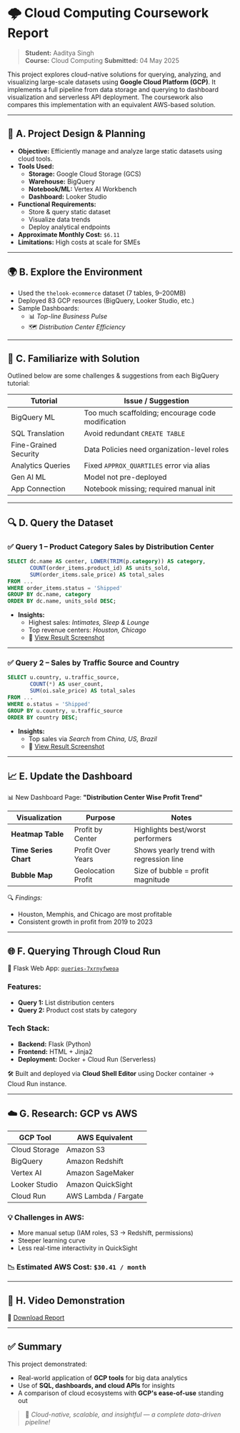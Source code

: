 
# 🌩️ Cloud Computing Coursework Report

> **Student:** Aaditya Singh  
> **Course:** Cloud Computing 
> **Submitted:** 04 May 2025  

This project explores cloud-native solutions for querying, analyzing, and visualizing large-scale datasets using **Google Cloud Platform (GCP)**. It implements a full pipeline from data storage and querying to dashboard visualization and serverless API deployment. The coursework also compares this implementation with an equivalent AWS-based solution.

---

## 📐 A. Project Design & Planning

- **Objective:** Efficiently manage and analyze large static datasets using cloud tools.
- **Tools Used:**
  - **Storage:** Google Cloud Storage (GCS)
  - **Warehouse:** BigQuery
  - **Notebook/ML:** Vertex AI Workbench
  - **Dashboard:** Looker Studio
- **Functional Requirements:**
  - Store & query static dataset
  - Visualize data trends
  - Deploy analytical endpoints
- **Approximate Monthly Cost:** `$6.11`
- **Limitations:** High costs at scale for SMEs

---

## 🌍 B. Explore the Environment

- Used the `thelook-ecommerce` dataset (7 tables, 9–200MB)
- Deployed 83 GCP resources (BigQuery, Looker Studio, etc.)
- Sample Dashboards:
  - 📊 *Top-line Business Pulse*
  - 🗺️ *Distribution Center Efficiency*

---

## 📘 C. Familiarize with Solution

Outlined below are some challenges & suggestions from each BigQuery tutorial:

| Tutorial | Issue / Suggestion |
|---------|--------------------|
| BigQuery ML | Too much scaffolding; encourage code modification |
| SQL Translation | Avoid redundant `CREATE TABLE` |
| Fine-Grained Security | Data Policies need organization-level roles |
| Analytics Queries | Fixed `APPROX_QUARTILES` error via alias |
| Gen AI ML | Model not pre-deployed |
| App Connection | Notebook missing; required manual init |

---

## 🔍 D. Query the Dataset

### ✅ Query 1 – Product Category Sales by Distribution Center

```sql
SELECT dc.name AS center, LOWER(TRIM(p.category)) AS category,
       COUNT(order_items.product_id) AS units_sold,
       SUM(order_items.sale_price) AS total_sales
FROM ...
WHERE order_items.status = 'Shipped'
GROUP BY dc.name, category
ORDER BY dc.name, units_sold DESC;
```

- **Insights:**  
  - Highest sales: *Intimates, Sleep & Lounge*  
  - Top revenue centers: *Houston, Chicago*  
  - 📎 [View Result Screenshot](https://drive.google.com/file/d/10eHz407DWveKSJfiotPimIIxraXSLjZm/view?usp=sharing)

---

### ✅ Query 2 – Sales by Traffic Source and Country

```sql
SELECT u.country, u.traffic_source,
       COUNT(*) AS user_count,
       SUM(oi.sale_price) AS total_sales
FROM ...
WHERE o.status = 'Shipped'
GROUP BY u.country, u.traffic_source
ORDER BY country DESC;
```

- **Insights:**  
  - Top sales via *Search* from *China, US, Brazil*  
  - 📎 [View Result Screenshot](https://drive.google.com/file/d/1Bx5lABZ0cKbMjOItkGuvG2BnwrB83Jfz/view?usp=sharing)

---

## 📈 E. Update the Dashboard

📊 New Dashboard Page: **"Distribution Center Wise Profit Trend"**

| Visualization | Purpose | Notes |
|---------------|---------|-------|
| **Heatmap Table** | Profit by Center | Highlights best/worst performers |
| **Time Series Chart** | Profit Over Years | Shows yearly trend with regression line |
| **Bubble Map** | Geolocation Profit | Size of bubble = profit magnitude |

🔍 *Findings:*  
- Houston, Memphis, and Chicago are most profitable  
- Consistent growth in profit from 2019 to 2023

---

## 🌐 F. Querying Through Cloud Run

🧪 Flask Web App: [`queries-7xrnyfweoa`](https://queries-7xrnyfweoa-uc.a.run.app/)

### Features:
- **Query 1:** List distribution centers
- **Query 2:** Product cost stats by category

### Tech Stack:
- **Backend:** Flask (Python)
- **Frontend:** HTML + Jinja2
- **Deployment:** Docker + Cloud Run (Serverless)

🛠️ Built and deployed via **Cloud Shell Editor** using Docker container → Cloud Run instance.

---

## ☁️ G. Research: GCP vs AWS

| GCP Tool | AWS Equivalent |
|----------|----------------|
| Cloud Storage | Amazon S3 |
| BigQuery | Amazon Redshift |
| Vertex AI | Amazon SageMaker |
| Looker Studio | Amazon QuickSight |
| Cloud Run | AWS Lambda / Fargate |

### 💡 Challenges in AWS:
- More manual setup (IAM roles, S3 → Redshift, permissions)
- Steeper learning curve
- Less real-time interactivity in QuickSight

### 📉 Estimated AWS Cost: `$30.41 / month`

---

## 🎥 H. Video Demonstration

📄 [Download Report](https://surreyac-my.sharepoint.com/:w:/r/personal/as06670_surrey_ac_uk/Documents/CC%20Coursework%20Report.docx?d=w0c435b11e7084fb79416b6a2a36f504a&csf=1&web=1&e=kQBXEq)

---

## ✅ Summary

This project demonstrated:
- Real-world application of **GCP tools** for big data analytics
- Use of **SQL, dashboards, and cloud APIs** for insights
- A comparison of cloud ecosystems with **GCP's ease-of-use** standing out

> 🚀 *Cloud-native, scalable, and insightful — a complete data-driven pipeline!*
